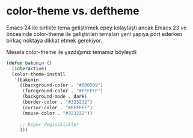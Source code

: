 # color-theme vs. deftheme

Emacs 24 ile birlikte tema geliştirmek epey kolaylaştı ancak Emacs 23 ve
öncesinde color-theme ile geliştirilen temaları yeni yapıya port ederken
birkaç noktaya dikkat etmek gerekiyor.

Mesela color-theme ile yazdığımız temamız böyleydi:

```el
(defun bakunin ()
  (interactive)
  (color-theme-install
   '(bakunin
     ((background-color . "#000509")
      (foreground-color . "#FFFFFF")
      (background-mode . dark)
      (border-color . "#323232")
      (cursor-color . "#FFFFFF")
      (mouse-color . "#323232"))
     
     ;; Diger degisiklikler
     )))
```


